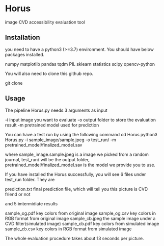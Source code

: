 # Horus
image CVD accessibility evaluation tool


## Installation

you need to have a python3 (>=3.7) environment. You should have below packages installed.

numpy
matplotlib
pandas
tqdm
PIL
sklearn
statistics
scipy
opencv-python

You will also need to clone this github repo.

git clone 

## Usage

The pipeline Horus.py needs 3 arguments as input

-i  input image you want to evaluate
-o output folder to store the evaluation result
-m pretrained model used for prediction


You can have a test run by using the following command
cd Horus
python3 Horus.py -i sample_image/sample.jpeg -o test_run/ -m pretrained_model/finalized_model.sav

where sample_image.sample.jpeg is a image we picked from a random journal, test_run/ will be the output folder, pretrained_model/finalized_model.sav is the model we provide you to use.

If you have installed the Horus successfully, you will see 6 files under test_run folder. They are 

prediction.txt	final prediction file, which will tell you this picture is CVD friend or not

and 5 imtermidiate results

sample_og.pdf  key colors from original image
sample_og.csv	 key colors in RGB format from original image
sample_cb.jpeg  the sample image under a CVD filter(simulated image)
sample_cb.pdf	key colors from simulated image
sample_cb.csv key colors in RGB format from simulated image

The whole evaluation procedure takes about 13 seconds per picture.




